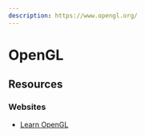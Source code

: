 ```yaml
---
description: https://www.opengl.org/
---
```


# OpenGL

## Resources

### Websites

* [Learn OpenGL](https://learnopengl.com/)
